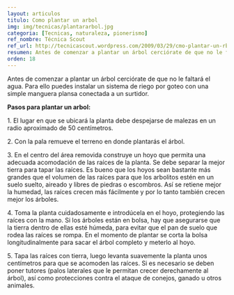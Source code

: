 ```yaml
---
layout: articulos
titulo: Como plantar un arbol
img: img/tecnicas/plantararbol.jpg
categoria: [Tecnicas, naturaleza, pionerismo]
ref_nombre: Técnica Scout
ref_url: http://tecnicascout.wordpress.com/2009/03/29/cmo-plantar-un-rbol/
resumen: Antes de comenzar a plantar un árbol cerciórate de que no le faltará el agua. Para ello puedes instalar un sistema de riego por goteo con una simple manguera...
orden: 18
---
```

Antes de comenzar a plantar un árbol cerciórate de que no le faltará el agua. Para ello puedes instalar un sistema de riego por goteo con una simple manguera plansa conectada a un surtidor.

<div class="centrado">
<p><strong>Pasos para plantar un arbol:</strong></p>
<p>1. El lugar en que se ubicará la planta debe despejarse de malezas en un radio aproximado de 50 centímetros.</p>

<div class="center">

<amp-img src="{{site.baseurl}}/img/tecnicas/plantararbol1.jpg" width="204" height="166" layout="fixed" alt="{{page.titulo}}" class="rounded"></amp-img>

</div>

<p>2. Con la pala remueve el terreno en donde plantarás el árbol.</p>

<div class="center">

<amp-img src="{{site.baseurl}}/img/tecnicas/plantararbol2.jpg" width="180" height="167" layout="fixed" alt="{{page.titulo}}" class="rounded"></amp-img>

</div>

<p>3. En el centro del área removida construye un hoyo que permita una adecuada acomodación de las raíces de la planta. Se debe separar la mejor tierra para tapar las raíces. Es bueno que los hoyos sean bastante más grandes que el volumen de las raíces para que los arbolitos estén en un suelo suelto, aireado y libres de piedras o escombros. Así se retiene mejor la humedad, las raíces crecen más fácilmente y por lo tanto también crecen mejor los árboles.</p>

<div class="center">

<amp-img src="{{site.baseurl}}/img/tecnicas/plantararbol3.jpg" width="204" height="155" layout="fixed" alt="{{page.titulo}}" class="rounded"></amp-img>

</div>

<p>4. Toma la planta cuidadosamente e introdúcela en el hoyo, protegiendo las raíces con la mano. Si los árboles están en bolsa, hay que asegurarse que la tierra dentro de ellas esté húmeda, para evitar que el pan de suelo que rodea las raíces se rompa. En el momento de plantar se corta la bolsa longitudinalmente para sacar el árbol completo y meterlo al hoyo.</p>

<div class="center">

<amp-img src="{{site.baseurl}}/img/tecnicas/plantararbol4.jpg" width="188" height="190" layout="fixed" alt="{{page.titulo}}" class="rounded"></amp-img>

</div>

<p>5. Tapa las raíces con tierra, luego levanta suavemente la planta unos centímetros para que se acomoden las raíces. Si es necesario se deben poner tutores (palos laterales que le permitan crecer derechamente al árbol), así como protecciones contra el ataque de conejos, ganado u otros animales.</p>

<div class="center">

<amp-img src="{{site.baseurl}}/img/tecnicas/plantararbol5.jpg" width="226" height="172" layout="fixed" alt="{{page.titulo}}" class="rounded"></amp-img>

</div>

</div>